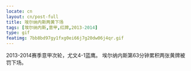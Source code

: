 ```yaml
---
locate: cn
layout: cn/post-full
title: 埃尔纳内斯两黄下场
tags: [埃尔纳内斯,意甲,红牌,2013-2014]
type: gif
featimg: 7bb8bd97gy1fxg0ei66j7g20dw06j4qr.gif
---
```


2013-2014赛季意甲次轮，尤文4-1蓝鹰。
埃尔纳内斯第63分钟累积两张黄牌被罚下场。